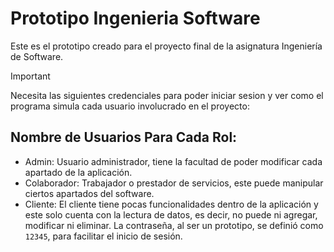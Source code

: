 # Prototipo Ingenieria Software

Este es el prototipo creado para el proyecto final de la asignatura Ingeniería de Software.

> [!IMPORTANT]
> Necesita las siguientes credenciales para poder iniciar sesion y ver como el programa simula cada usuario involucrado en el proyecto:

## Nombre de Usuarios Para Cada Rol:
- Admin: Usuario administrador, tiene la facultad de poder modificar cada apartado de la aplicación.
- Colaborador: Trabajador o prestador de servicios, este puede manipular ciertos apartados del software.
- Cliente: El cliente tiene pocas funcionalidades dentro de la aplicación y este solo cuenta con la lectura de datos, es decir, no puede ni agregar, modificar ni eliminar.
La contraseña, al ser un prototipo, se definió como `12345`, para facilitar el inicio de sesión.
